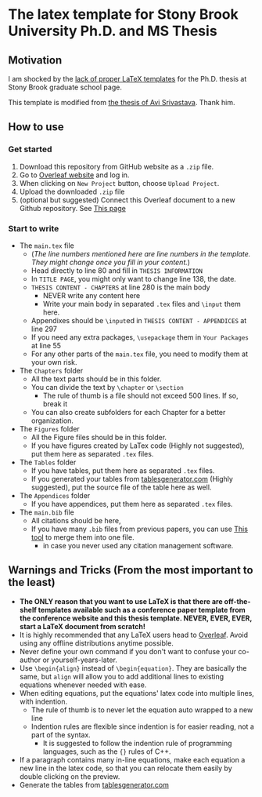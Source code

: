 # The latex template for Stony Brook University Ph.D. and MS Thesis

## Motivation 

I am shocked by the [lack of proper LaTeX templates](https://grad.stonybrook.edu/_data/documents/forms/2020-forms/Dissertation_template-PHD_EW.pdf) for the Ph.D. thesis at Stony Brook graduate school page. 

This template is modified from [the thesis of Avi Srivastava](https://github.com/k3yavi/thesis). Thank him.

## How to use

### Get started
1. Download this repository from GitHub website as a `.zip` file.
2. Go to [Overleaf website](https://www.overleaf.com/) and log in.
3. When clicking on `New Project` button, choose `Upload Project`.
4. Upload the downloaded `.zip` file
5. (optional but suggested) Connect this Overleaf document to a new Github repository. See [This page](https://www.overleaf.com/learn/how-to/How_do_I_connect_an_Overleaf_project_with_a_repo_on_GitHub,_GitLab_or_BitBucket%3F)

### Start to write
- The `main.tex` file
    - (*The line numbers mentioned here are line numbers in the template. They might change once you fill in your content.*)
    - Head directly to line 80 and fill in `THESIS INFORMATION`
    - In `TITLE PAGE`, you might only want to change line 138, the date.
    - `THESIS CONTENT - CHAPTERS` at line 280 is the main body
        - NEVER write any content here
        - Write your main body in separated `.tex` files and `\input` them here.
    - Appendixes should be `\input`ed in `THESIS CONTENT - APPENDICES` at line 297
    - If you need any extra packages, `\usepackage` them in `Your Packages` at line 55
    - For any other parts of the `main.tex` file, you need to modify them at your own risk.
- The `Chapters` folder
    - All the text parts should be in this folder.
    - You can divide the text by `\chapter` or `\section`
        - The rule of thumb is a file should not exceed 500 lines. If so, break it
    - You can also create subfolders for each Chapter for a better organization.
- The `Figures` folder
    - All the Figure files should be in this folder.
    - If you have figures created by LaTex code (Highly not suggested), put them here as separated `.tex` files.
- The `Tables` folder
    - If you have tables, put them here as separated `.tex` files.
    - If you generated your tables from [tablesgenerator.com](https://www.tablesgenerator.com/) (Highly suggested), put the source file of the table here as well.
- The `Appendices` folder
    - If you have appendices, put them here as separated `.tex` files.
- The `main.bib` file
    - All citations should be here,
    - If you have many `.bib` files from previous papers, you can use [This tool](https://urfdvw.github.io/bibmerge/) to merge them into one file.
        - in case you never used any citation management software.


## Warnings and Tricks (From the most important to the least)
- **The ONLY reason that you want to use LaTeX is that there are off-the-shelf templates available such as a conference paper template from the conference website and this thesis template. NEVER, EVER, EVER, start a LaTeX document from scratch!**
- It is highly recommended that any LaTeX users head to [Overleaf](https://www.overleaf.com/). Avoid using any offline distributions anytime possible.
- Never define your own command if you don't want to confuse your co-author or yourself-years-later.
- Use `\begin{align}` instead of `\begin{equation}`. They are basically the same, but `align` will allow you to add additional lines to existing equations whenever needed with ease.
- When editing equations, put the equations' latex code into multiple lines, with indention.
    - The rule of thumb is to never let the equation auto wrapped to a new line
    - Indention rules are flexible since indention is for easier reading, not a part of the syntax.
        - It is suggested to follow the indention rule of programming languages, such as the `{}` rules of C++.
- If a paragraph contains many in-line equations, make each equation a new line in the latex code, so that you can relocate them easily by double clicking on the preview.
- Generate the tables from [tablesgenerator.com](https://www.tablesgenerator.com/)
